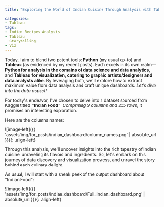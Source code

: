 ```yaml
---
title: "Exploring the World of Indian Cuisine Through Analysis with Tableau"

categories:
- Tableau 
tags:
- Indian Recipes Analysis
- Tableau
- Storytelling
- Viz
---
```


Today, I aim to blend two potent tools: **Python** (my usual go-to) and **Tableau** (as evidenced by my recent posts). Each excels in its own realm—**Python for analysis in the domains of data science and data analytics**, and **Tableau for visualization, catering to graphic artists/designers and data analysts alike**. By leveraging both, we'll explore how to extract maximum value from data analysis and craft unique dashboards. *Let's dive into the data aspect!*

For today's endeavor, I've chosen to delve into a dataset sourced from Kaggle titled **"Indian Food"**. *Comprising 9 columns and 255 rows*, it promises an interesting exploration.

Here are the columns names: 

![image-left]({{ 'assets/img/for_posts/indian_dashboard/column_names.png' | absolute_url }}){: .align-left}


Through this analysis, we'll uncover insights into the rich tapestry of Indian cuisine, unraveling its flavors and ingredients. So, let's embark on this journey of data discovery and visualization prowess, and unravel the story behind each culinary delight.



As usual, I will start with a sneak peek of the output dashboard about "Indian Food":


![image-left]({{ 'assets/img/for_posts/indian_dashboard/Full_indian_dashboard.png' | absolute_url }}){: .align-left}



